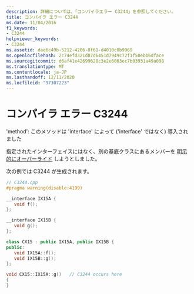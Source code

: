 ```yaml
---
description: 詳細については、「コンパイラエラー C3244」を参照してください。
title: コンパイラ エラー C3244
ms.date: 11/04/2016
f1_keywords:
- C3244
helpviewer_keywords:
- C3244
ms.assetid: dae6c49b-5212-4206-8f61-d4010c0b9969
ms.openlocfilehash: 2c74efd321d87d6451d7949c72f1f50ebb6dface
ms.sourcegitcommit: d6af41e42699628c3e2e6063ec7b03931a49a098
ms.translationtype: MT
ms.contentlocale: ja-JP
ms.lasthandoff: 12/11/2020
ms.locfileid: "97307223"
---
```

# <a name="compiler-error-c3244"></a>コンパイラ エラー C3244

'method': このメソッドは 'interface' によって ('interface' ではなく) 導入されました

指定されたインターフェイスにはなく、別の基底クラスにあるメンバーを [明示的にオーバーライド](../../cpp/explicit-overrides-cpp.md) しようとしました。

次の例では C3244 が生成されます。

```cpp
// C3244.cpp
#pragma warning(disable:4199)

__interface IX15A {
   void f();
};

__interface IX15B {
   void g();
};

class CX15 : public IX15A, public IX15B {
public:
   void IX15A::f();
   void IX15B::g();
};

void CX15::IX15A::g()   // C3244 occurs here
{
}
```
